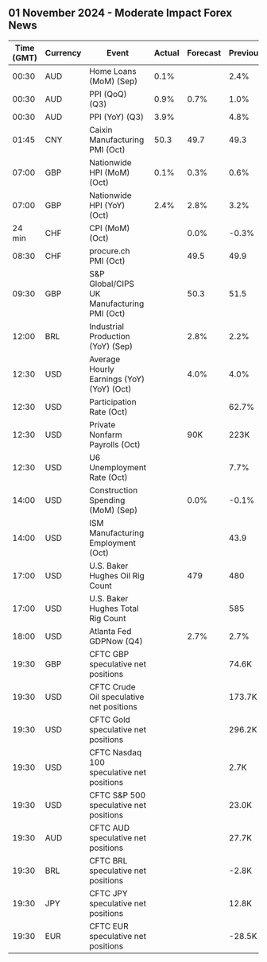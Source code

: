## 01 November 2024 - Moderate Impact Forex News

| Time (GMT) | Currency | Event | Actual | Forecast | Previous |
|------|----------|-------|--------|----------|----------|
| 00:30 | AUD | Home Loans (MoM) (Sep) | 0.1% |  | 2.4% |
| 00:30 | AUD | PPI (QoQ) (Q3) | 0.9% | 0.7% | 1.0% |
| 00:30 | AUD | PPI (YoY) (Q3) | 3.9% |  | 4.8% |
| 01:45 | CNY | Caixin Manufacturing PMI (Oct) | 50.3 | 49.7 | 49.3 |
| 07:00 | GBP | Nationwide HPI (MoM) (Oct) | 0.1% | 0.3% | 0.6% |
| 07:00 | GBP | Nationwide HPI (YoY) (Oct) | 2.4% | 2.8% | 3.2% |
| 24 min | CHF | CPI (MoM) (Oct) |  | 0.0% | -0.3% |
| 08:30 | CHF | procure.ch PMI (Oct) |  | 49.5 | 49.9 |
| 09:30 | GBP | S&P Global/CIPS UK Manufacturing PMI (Oct) |  | 50.3 | 51.5 |
| 12:00 | BRL | Industrial Production (YoY) (Sep) |  | 2.8% | 2.2% |
| 12:30 | USD | Average Hourly Earnings (YoY) (YoY) (Oct) |  | 4.0% | 4.0% |
| 12:30 | USD | Participation Rate (Oct) |  |  | 62.7% |
| 12:30 | USD | Private Nonfarm Payrolls (Oct) |  | 90K | 223K |
| 12:30 | USD | U6 Unemployment Rate (Oct) |  |  | 7.7% |
| 14:00 | USD | Construction Spending (MoM) (Sep) |  | 0.0% | -0.1% |
| 14:00 | USD | ISM Manufacturing Employment (Oct) |  |  | 43.9 |
| 17:00 | USD | U.S. Baker Hughes Oil Rig Count |  | 479 | 480 |
| 17:00 | USD | U.S. Baker Hughes Total Rig Count |  |  | 585 |
| 18:00 | USD | Atlanta Fed GDPNow (Q4) |  | 2.7% | 2.7% |
| 19:30 | GBP | CFTC GBP speculative net positions |  |  | 74.6K |
| 19:30 | USD | CFTC Crude Oil speculative net positions |  |  | 173.7K |
| 19:30 | USD | CFTC Gold speculative net positions |  |  | 296.2K |
| 19:30 | USD | CFTC Nasdaq 100 speculative net positions |  |  | 2.7K |
| 19:30 | USD | CFTC S&P 500 speculative net positions |  |  | 23.0K |
| 19:30 | AUD | CFTC AUD speculative net positions |  |  | 27.7K |
| 19:30 | BRL | CFTC BRL speculative net positions |  |  | -2.8K |
| 19:30 | JPY | CFTC JPY speculative net positions |  |  | 12.8K |
| 19:30 | EUR | CFTC EUR speculative net positions |  |  | -28.5K |
